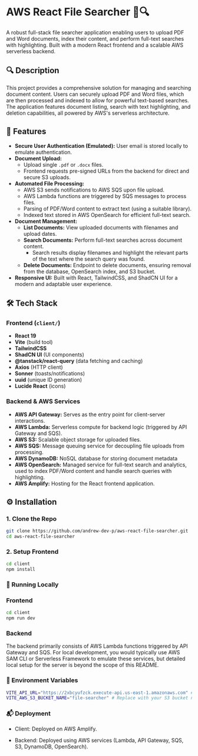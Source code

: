 # AWS React File Searcher 📄🔍

A robust full-stack file searcher application enabling users to upload PDF and Word documents, index their content, and perform full-text searches with highlighting. Built with a modern React frontend and a scalable AWS serverless backend.

## 🔍 Description

This project provides a comprehensive solution for managing and searching document content. Users can securely upload PDF and Word files, which are then processed and indexed to allow for powerful text-based searches. The application features document listing, search with text highlighting, and deletion capabilities, all powered by AWS's serverless architecture.

## 🚀 Features

*   **Secure User Authentication (Emulated):** User email is stored locally to emulate authentication.
*   **Document Upload:**
    *   Upload single `.pdf` or `.docx` files.
    *   Frontend requests pre-signed URLs from the backend for direct and secure S3 uploads.
*   **Automated File Processing:**
    *   AWS S3 sends notifications to AWS SQS upon file upload.
    *   AWS Lambda functions are triggered by SQS messages to process files.
    *   Parsing of PDF/Word content to extract text (using a suitable library).
    *   Indexed text stored in AWS OpenSearch for efficient full-text search.
*   **Document Management:**
    *   **List Documents:** View uploaded documents with filenames and upload dates.
    *   **Search Documents:** Perform full-text searches across document content.
        *   Search results display filenames and highlight the relevant parts of the text where the search query was found.
    *   **Delete Documents:** Endpoint to delete documents, ensuring removal from the database, OpenSearch index, and S3 bucket.
*   **Responsive UI:** Built with React, TailwindCSS, and ShadCN UI for a modern and adaptable user experience.

## 🛠️ Tech Stack

### Frontend (`client/`)

*   **React 19**
*   **Vite** (build tool)
*   **TailwindCSS**
*   **ShadCN UI** (UI components)
*   **@tanstack/react-query** (data fetching and caching)
*   **Axios** (HTTP client)
*   **Sonner** (toasts/notifications)
*   **uuid** (unique ID generation)
*   **Lucide React** (icons)

### Backend & AWS Services

*   **AWS API Gateway:** Serves as the entry point for client-server interactions.
*   **AWS Lambda:** Serverless compute for backend logic (triggered by API Gateway and SQS).
*   **AWS S3:** Scalable object storage for uploaded files.
*   **AWS SQS:** Message queuing service for decoupling file uploads from processing.
*   **AWS DynamoDB:** NoSQL database for storing document metadata
*   **AWS OpenSearch:** Managed service for full-text search and analytics, used to index PDF/Word content and handle search queries with highlighting.
*   **AWS Amplify:** Hosting for the React frontend application.

## ⚙️ Installation

### 1. Clone the Repo

```bash
git clone https://github.com/andrew-dev-p/aws-react-file-searcher.git
cd aws-react-file-searcher
```

### 2. Setup Frontend

```bash
cd client
npm install
```

### 🧪 Running Locally

### Frontend

```bash
cd client
npm run dev
```

### Backend

The backend primarily consists of AWS Lambda functions triggered by API Gateway and SQS. For local development, you would typically use AWS SAM CLI or Serverless Framework to emulate these services, but detailed local setup for the server is beyond the scope of this README.

### 🔐 Environment Variables

```bash
VITE_API_URL="https://2xbcyufzck.execute-api.us-east-1.amazonaws.com" # Replace with your API Gateway endpoint
VITE_AWS_S3_BUCKET_NAME="file-searcher" # Replace with your S3 bucket name
```

### 📬 Deployment

- Client: Deployed on AWS Amplify.

- Backend: Deployed using AWS services (Lambda, API Gateway, SQS, S3, DynamoDB, OpenSearch).